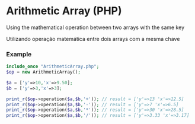 # Arithmetic Array (PHP)

Using the mathematical operation between two arrays with the same key

Utilizando operação matemática entre dois arrays com a mesma chave

### Example

```php
include_once "ArithmeticArray.php";
$op = new ArithmeticArray();

$a = ['y'=>10,'x'=>9.50];
$b = ['y'=>3,'x'=>3];

print_r($op->operation($a,$b,'+')); // result = ['y'=>13 'x'=>12.5]
print_r($op->operation($a,$b,'-')); // result = ['y'=>7 'x'=>6.5]
print_r($op->operation($a,$b,'*')); // result = ['y'=>30 'x'=>28.5]
print_r($op->operation($a,$b,'/')); // result = ['y'=>3.33 'x'=>3.17]

```
